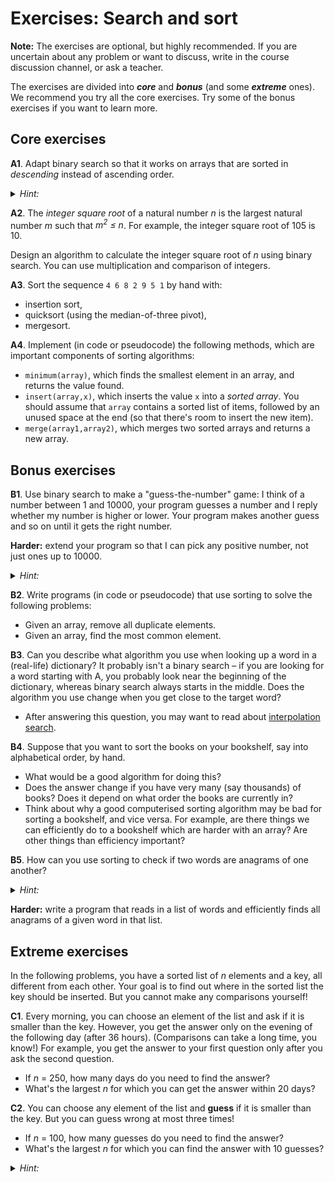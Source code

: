 # Exercises: Search and sort

**Note:**
The exercises are optional, but highly recommended.
If you are uncertain about any problem or want to discuss, write in the course discussion channel, or ask a teacher.

The exercises are divided into ***core*** and ***bonus*** (and some ***extreme*** ones).
We recommend you try all the core exercises. Try some of the bonus exercises if you want to learn more.

## Core exercises

**A1**.
Adapt binary search so that it works on arrays that are sorted in *descending* instead of ascending order.

<p><details><summary><em>Hint:</em></summary>
First write down an example array and try to do the binary search "by hand". Then figure out what rules you followed.
</details></p>

**A2**.
The *integer square root* of a natural number *n* is the largest natural number *m* such that *m<sup>2</sup> ≤ n*.
For example, the integer square root of 105 is 10.

Design an algorithm to calculate the integer square root of *n* using binary search.
You can use multiplication and comparison of integers.

**A3**.
Sort the sequence `4 6 8 2 9 5 1` by hand with:

- insertion sort,
- quicksort (using the median-of-three pivot),
- mergesort.

**A4**.
Implement (in code or pseudocode) the following methods, which are important components of sorting algorithms:

- `minimum(array)`, which finds the smallest element in an array, and returns the value found.
- `insert(array,x)`, which inserts the value `x` into a *sorted array*.
  You should assume that `array` contains a sorted list of items, followed by an unused space at the end (so that there's room to insert the new item).
- `merge(array1,array2)`, which merges two sorted arrays and returns a new array.


## Bonus exercises

**B1**.
Use binary search to make a "guess-the-number" game: I think of a number between 1 and 10000, your program guesses a number and I reply whether my number is higher or lower.
Your program makes another guess and so on until it gets the right number.

**Harder:** extend your program so that I can pick any positive number, not just ones up to 10000.

<p><details><summary><em>Hint:</em></summary>
First try to find a number which is bigger than mine.
</details></p>

**B2**.
Write programs (in code or pseudocode) that use sorting to solve the following problems:

- Given an array, remove all duplicate elements.
- Given an array, find the most common element.

**B3**.
Can you describe what algorithm you use when looking up a word in a (real-life) dictionary?
It probably isn't a binary search – if you are looking for a word starting with A, you probably look near the beginning of the dictionary, whereas binary search always starts in the middle.
Does the algorithm you use change when you get close to the target word?

- After answering this question, you may want to read about [interpolation search](https://en.wikipedia.org/wiki/Interpolation_search).

**B4**.
Suppose that you want to sort the books on your bookshelf, say into alphabetical order, by hand.

- What would be a good algorithm for doing this?
- Does the answer change if you have very many (say thousands) of books?
  Does it depend on what order the books are currently in?
- Think about why a good computerised sorting algorithm may be bad for sorting a bookshelf, and vice versa.
  For example, are there things we can efficiently do to a bookshelf which are harder with an array?
  Are other things than efficiency important?

**B5**.
How can you use sorting to check if two words are anagrams of one another?

<p><details><summary><em>Hint:</em></summary>
You will need to sort the array in an order which makes all anagrams appear next to each other.
</details></p>

**Harder:** write a program that reads in a list of words and efficiently finds all anagrams of a given word in that list.

## Extreme exercises

In the following problems, you have a sorted list of *n* elements and a key, all different from each other.
Your goal is to find out where in the sorted list the key should be inserted. But you cannot make any comparisons yourself!

**C1**.
Every morning, you can choose an element of the list and ask if it is smaller than the key.
However, you get the answer only on the evening of the following day (after 36 hours).
(Comparisons can take a long time, you know!)
For example, you get the answer to your first question only after you ask the second question.

- If *n* = 250, how many days do you need to find the answer?
- What's the largest *n* for which you can get the answer within 20 days?

**C2**.
You can choose any element of the list and **guess** if it is smaller than the key.
But you can guess wrong at most three times!

- If *n* = 100, how many guesses do you need to find the answer?
- What's the largest *n* for which you can find the answer with 10 guesses?

<p><details><summary><em>Hint:</em></summary>
First try to solve it with three times replaced by two times (or even just one time).
</details></p>
